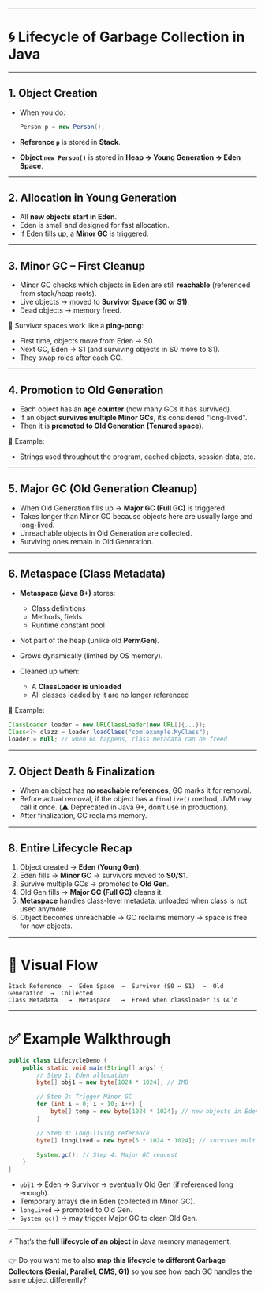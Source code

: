 
---

# 🌀 Lifecycle of Garbage Collection in Java

---

## **1. Object Creation**

* When you do:

  ```java
  Person p = new Person();
  ```
* **Reference `p`** is stored in **Stack**.
* **Object `new Person()`** is stored in **Heap → Young Generation → Eden Space**.

---

## **2. Allocation in Young Generation**

* All **new objects start in Eden**.
* Eden is small and designed for fast allocation.
* If Eden fills up, a **Minor GC** is triggered.

---

## **3. Minor GC – First Cleanup**

* Minor GC checks which objects in Eden are still **reachable** (referenced from stack/heap roots).
* Live objects → moved to **Survivor Space (S0 or S1)**.
* Dead objects → memory freed.

📌 Survivor spaces work like a **ping-pong**:

* First time, objects move from Eden → S0.
* Next GC, Eden → S1 (and surviving objects in S0 move to S1).
* They swap roles after each GC.

---

## **4. Promotion to Old Generation**

* Each object has an **age counter** (how many GCs it has survived).
* If an object **survives multiple Minor GCs**, it’s considered "long-lived".
* Then it is **promoted to Old Generation (Tenured space)**.

📌 Example:

* Strings used throughout the program, cached objects, session data, etc.

---

## **5. Major GC (Old Generation Cleanup)**

* When Old Generation fills up → **Major GC (Full GC)** is triggered.
* Takes longer than Minor GC because objects here are usually large and long-lived.
* Unreachable objects in Old Generation are collected.
* Surviving ones remain in Old Generation.

---

## **6. Metaspace (Class Metadata)**

* **Metaspace (Java 8+)** stores:

  * Class definitions
  * Methods, fields
  * Runtime constant pool
* Not part of the heap (unlike old **PermGen**).
* Grows dynamically (limited by OS memory).
* Cleaned up when:

  * A **ClassLoader is unloaded**
  * All classes loaded by it are no longer referenced

📌 Example:

```java
ClassLoader loader = new URLClassLoader(new URL[]{...});
Class<?> clazz = loader.loadClass("com.example.MyClass");
loader = null; // when GC happens, class metadata can be freed
```

---

## **7. Object Death & Finalization**

* When an object has **no reachable references**, GC marks it for removal.
* Before actual removal, if the object has a `finalize()` method, JVM may call it once.
  (⚠️ Deprecated in Java 9+, don’t use in production).
* After finalization, GC reclaims memory.

---

## **8. Entire Lifecycle Recap**

1. Object created → **Eden (Young Gen)**.
2. Eden fills → **Minor GC** → survivors moved to **S0/S1**.
3. Survive multiple GCs → promoted to **Old Gen**.
4. Old Gen fills → **Major GC (Full GC)** cleans it.
5. **Metaspace** handles class-level metadata, unloaded when class is not used anymore.
6. Object becomes unreachable → GC reclaims memory → space is free for new objects.

---

# 🔄 Visual Flow

```
Stack Reference  →  Eden Space  →  Survivor (S0 ↔ S1)  →  Old Generation  →  Collected
Class Metadata   →  Metaspace   →  Freed when classloader is GC’d
```

---

# ✅ Example Walkthrough

```java
public class LifecycleDemo {
    public static void main(String[] args) {
        // Step 1: Eden allocation
        byte[] obj1 = new byte[1024 * 1024]; // 1MB

        // Step 2: Trigger Minor GC
        for (int i = 0; i < 10; i++) {
            byte[] temp = new byte[1024 * 1024]; // new objects in Eden
        }

        // Step 3: Long-living reference
        byte[] longLived = new byte[5 * 1024 * 1024]; // survives multiple GCs

        System.gc(); // Step 4: Major GC request
    }
}
```

* `obj1` → Eden → Survivor → eventually Old Gen (if referenced long enough).
* Temporary arrays die in Eden (collected in Minor GC).
* `longLived` → promoted to Old Gen.
* `System.gc()` → may trigger Major GC to clean Old Gen.

---

⚡ That’s the **full lifecycle of an object** in Java memory management.

👉 Do you want me to also **map this lifecycle to different Garbage Collectors (Serial, Parallel, CMS, G1)** so you see how each GC handles the same object differently?
